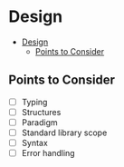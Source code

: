 # Design

- [Design](#design)
  - [Points to Consider](#points-to-consider)

## Points to Consider

- [ ] Typing
- [ ] Structures
- [ ] Paradigm
- [ ] Standard library scope
- [ ] Syntax
- [ ] Error handling
